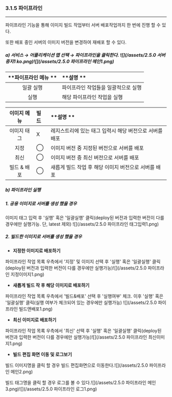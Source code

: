 ### 3.1.5   파이프라인

---

파이프라인 기능을 통해 이미지 빌드 작업부터 서버 배포작업까지 한 번에 진행 할 수 있다.

또한 배포 중인 서버의 이미지 버전을 변경하여 재배포 할 수 있다.

##### a\) 서비스 → 어플리케이션 맵 선택 → 파이프라인을 클릭한다. ![](/assets/2.5.0 서버중지1 ko.png)![](/assets/2.5.0 파이프라인 메인1.png)

| **파이프라인 메뉴 ** | **설명 ** |
| :---: | :--- |
| 일괄 실행 | 파이프라인 작업들을 일괄적으로 실행 |
| 실행 | 해당 파이프라인 작업을 실행 |

| **이미지 메뉴** | **빌드** | **설명 ** |
| :---: | :--- | :--- |
| 이미지 태그 | X | 레지스트리에 있는 태그 입력시 해당 버전으로 서버를 배포 |
| 지정 | ⃝ | 이미지 버전 중 지정된 버전으로 서버를 배포 |
| 최신 | ⃝ | 이미지 버전 중 최신 버전으로 서버를 배포 |
| 빌드 & 배포 | ⃝ | 새롭게 빌드 작업 후 해당 이미지 버전으로 서버를 배포 |

##### b\) 파이프라인 실행

##### **1. 공용 이미지로 서버를 생성 했을 경우**

이미지 태그 입력 후 '실행' 혹은 '일괄실행' 클릭\(deploy된 버전과 입력한 버전이 다를 경우에만 실행가능. 단, latest 제외\) ![](/assets/2.5.0 파이프라인 태그입력1.png)

##### **2. 빌드한 이미지로 서버를 생성 했을 경우**

* **지정한 이미지로 배포하기**

파이프라인 작업 목록 우측에서 '지정' 및 이미지 선택 후 '실행' 혹은 '일괄실행' 클릭\(deploy된 버전과 입력한 버전이 다를 경우에만 실행가능\)![](/assets/2.5.0 파이프라인 지정이미지1.png)

* **새롭게 빌드 작 후 해당 이미지로 배포하기**

파이프라인 작업 목록 우측에서 '빌드&배포' 선택 후 '실행여부' 체크. 이후 '실행' 혹은 '일괄실행' 클릭\(실행 여부가 체크되어 있는 경우에만 실행가능\) ![](/assets/2.5.0 파이프라인 빌드앤배포1.png)

* **최신 이미지로 배포하기**

파이프라인 작업 목록 우측에서 '최신' 선택 후 '실행' 혹은 '일괄실행' 클릭\(deploy된 버전과 입력한 버전이 다를 경우에만 실행가능\)![](/assets/2.5.0 파이프라인 최신이미지1.png)

* **빌드 편집 화면 이동 및 로그보기**

빌드 이미지명을 클릭 할 경우 빌드 편집화면으로 이동한다.![](/assets/2.5.0 파이프라인 메인2.png)

빌드 태그명을 클릭 할 경우 로그를 볼 수 있다.![](/assets/2.5.0 파이프라인 메인3.png)![](/assets/2.5.0 파이프라인 로그1.png)

